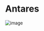 # Antares

![image](https://github.com/Wellington-lopes/Antares/assets/67521652/bd0d56ce-a868-43c7-bf51-652fd8859aa3)

